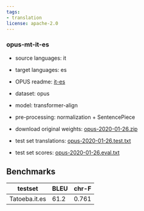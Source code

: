 ```yaml
---
tags:
- translation
license: apache-2.0
---
```


### opus-mt-it-es

* source languages: it
* target languages: es
*  OPUS readme: [it-es](https://github.com/Helsinki-NLP/OPUS-MT-train/blob/master/models/it-es/README.md)

*  dataset: opus
* model: transformer-align
* pre-processing: normalization + SentencePiece
* download original weights: [opus-2020-01-26.zip](https://object.pouta.csc.fi/OPUS-MT-models/it-es/opus-2020-01-26.zip)
* test set translations: [opus-2020-01-26.test.txt](https://object.pouta.csc.fi/OPUS-MT-models/it-es/opus-2020-01-26.test.txt)
* test set scores: [opus-2020-01-26.eval.txt](https://object.pouta.csc.fi/OPUS-MT-models/it-es/opus-2020-01-26.eval.txt)

## Benchmarks

| testset               | BLEU  | chr-F |
|-----------------------|-------|-------|
| Tatoeba.it.es 	| 61.2 	| 0.761 |

